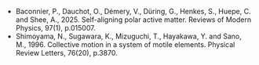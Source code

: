 
* Baconnier, P., Dauchot, O., Démery, V., Düring, G., Henkes, S., Huepe, C. and Shee, A., 2025.
  Self-aligning polar active matter.
  Reviews of Modern Physics, 97(1), p.015007.
* Shimoyama, N., Sugawara, K., Mizuguchi, T., Hayakawa, Y. and Sano, M., 1996.
  Collective motion in a system of motile elements.
  Physical Review Letters, 76(20), p.3870.
